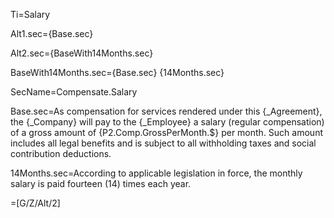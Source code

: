 Ti=Salary

Alt1.sec={Base.sec}

Alt2.sec={BaseWith14Months.sec}

BaseWith14Months.sec={Base.sec} {14Months.sec}

SecName=Compensate.Salary

Base.sec=As compensation for services rendered under this {_Agreement}, the {_Company} will pay to the {_Employee} a salary (regular compensation) of a gross amount of {P2.Comp.GrossPerMonth.$} per month. Such amount includes all legal benefits and is subject to all withholding taxes and social contribution deductions. 

14Months.sec=According to applicable legislation in force, the monthly salary is paid fourteen (14) times each year.

=[G/Z/Alt/2]
